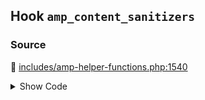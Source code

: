 ## Hook `amp_content_sanitizers`

### Source

:link: [includes/amp-helper-functions.php:1540](../../includes/amp-helper-functions.php#L1540)

<details>
<summary>Show Code</summary>

```php
$sanitizers = apply_filters( 'amp_content_sanitizers', $sanitizers, $post );
```

</details>
